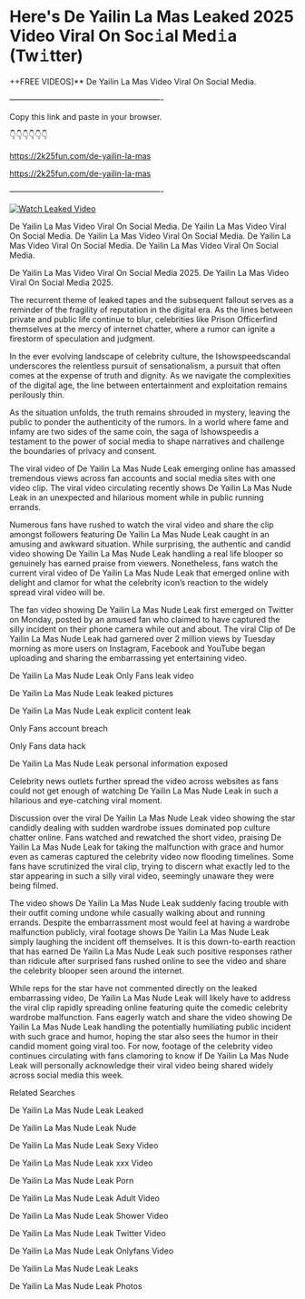 # Here's De Yailin La Mas Leaked 2025 Video Viral On Soc𝚒al Med𝚒a (Tw𝚒tter)

++FREE VIDEOS]** De Yailin La Mas Video Viral On Social Media.

———————————————————-

Copy this link and paste in your browser.

👇👇👇👇👇👇

https://2k25fun.com/de-yailin-la-mas

https://2k25fun.com/de-yailin-la-mas

———————————————————-

[![Watch Leaked Video](https://miro.medium.com/v2/resize:fit:828/format:webp/1*cilzJN44JGOrTw9NJCrNHA.gif "Watch Leaked Video")](https://2k25fun.com/de-yailin-la-mas)

De Yailin La Mas Video Viral On Social Media. De Yailin La Mas Video Viral On Social Media. De Yailin La Mas Video Viral On Social Media. De Yailin La Mas Video Viral On Social Media. De Yailin La Mas Video Viral On Social Media.

De Yailin La Mas Video Viral On Social Media 2025. De Yailin La Mas Video Viral On Social Media 2025.

The recurrent theme of leaked tapes and the subsequent fallout serves as a reminder of the fragility of reputation in the digital era. As the lines between private and public life continue to blur, celebrities like Prison Officerfind themselves at the mercy of internet chatter, where a rumor can ignite a firestorm of speculation and judgment.

In the ever evolving landscape of celebrity culture, the Ishowspeedscandal underscores the relentless pursuit of sensationalism, a pursuit that often comes at the expense of truth and dignity. As we navigate the complexities of the digital age, the line between entertainment and exploitation remains perilously thin.

As the situation unfolds, the truth remains shrouded in mystery, leaving the public to ponder the authenticity of the rumors. In a world where fame and infamy are two sides of the same coin, the saga of Ishowspeedis a testament to the power of social media to shape narratives and challenge the boundaries of privacy and consent.

The viral video of De Yailin La Mas Nude Leak emerging online has amassed tremendous views across fan accounts and social media sites with one video clip. The viral video circulating recently shows De Yailin La Mas Nude Leak in an unexpected and hilarious moment while in public running errands.

Numerous fans have rushed to watch the viral video and share the clip amongst followers featuring De Yailin La Mas Nude Leak caught in an amusing and awkward situation. While surprising, the authentic and candid video showing De Yailin La Mas Nude Leak handling a real life blooper so genuinely has earned praise from viewers. Nonetheless, fans watch the current viral video of De Yailin La Mas Nude Leak that emerged online with delight and clamor for what the celebrity icon’s reaction to the widely spread viral video will be.

The fan video showing De Yailin La Mas Nude Leak first emerged on Twitter on Monday, posted by an amused fan who claimed to have captured the silly incident on their phone camera while out and about. The viral Clip of De Yailin La Mas Nude Leak had garnered over 2 million views by Tuesday morning as more users on Instagram, Facebook and YouTube began uploading and sharing the embarrassing yet entertaining video.

De Yailin La Mas Nude Leak Only Fans leak video

De Yailin La Mas Nude Leak leaked pictures

De Yailin La Mas Nude Leak explicit content leak

Only Fans account breach

Only Fans data hack

De Yailin La Mas Nude Leak personal information exposed

Celebrity news outlets further spread the video across websites as fans could not get enough of watching De Yailin La Mas Nude Leak in such a hilarious and eye-catching viral moment.

Discussion over the viral De Yailin La Mas Nude Leak video showing the star candidly dealing with sudden wardrobe issues dominated pop culture chatter online. Fans watched and rewatched the short video, praising De Yailin La Mas Nude Leak for taking the malfunction with grace and humor even as cameras captured the celebrity video now flooding timelines. Some fans have scrutinized the viral clip, trying to discern what exactly led to the star appearing in such a silly viral video, seemingly unaware they were being filmed.

The video shows De Yailin La Mas Nude Leak suddenly facing trouble with their outfit coming undone while casually walking about and running errands. Despite the embarrassment most would feel at having a wardrobe malfunction publicly, viral footage shows De Yailin La Mas Nude Leak simply laughing the incident off themselves. It is this down-to-earth reaction that has earned De Yailin La Mas Nude Leak such positive responses rather than ridicule after surprised fans rushed online to see the video and share the celebrity blooper seen around the internet.

While reps for the star have not commented directly on the leaked embarrassing video, De Yailin La Mas Nude Leak will likely have to address the viral clip rapidly spreading online featuring quite the comedic celebrity wardrobe malfunction. Fans eagerly watch and share the video showing De Yailin La Mas Nude Leak handling the potentially humiliating public incident with such grace and humor, hoping the star also sees the humor in their candid moment going viral too. For now, footage of the celebrity video continues circulating with fans clamoring to know if De Yailin La Mas Nude Leak will personally acknowledge their viral video being shared widely across social media this week.

Related Searches

De Yailin La Mas Nude Leak Leaked

De Yailin La Mas Nude Leak Nude

De Yailin La Mas Nude Leak Sexy Video

De Yailin La Mas Nude Leak xxx Video

De Yailin La Mas Nude Leak Porn

De Yailin La Mas Nude Leak Adult Video

De Yailin La Mas Nude Leak Shower Video

De Yailin La Mas Nude Leak Twitter Video

De Yailin La Mas Nude Leak Onlyfans Video

De Yailin La Mas Nude Leak Leaks

De Yailin La Mas Nude Leak Photos